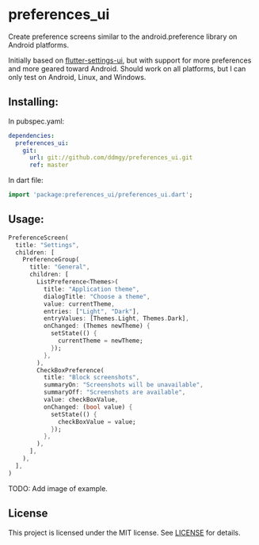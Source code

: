 # preferences_ui

Create preference screens similar to the android.preference library on Android platforms.

Initially based on [flutter-settings-ui](https://github.com/yako-dev/flutter-settings-ui/), but with support for more preferences and more geared toward Android. Should work on all platforms, but I can only test on Android, Linux, and Windows.

## Installing:

In pubspec.yaml:

```yaml
dependencies:
  preferences_ui:
    git:
      url: git://github.com/ddmgy/preferences_ui.git
      ref: master
```

In dart file:
```dart
import 'package:preferences_ui/preferences_ui.dart';
```

## Usage:

```dart
PreferenceScreen(
  title: "Settings",
  children: [
    PreferenceGroup(
      title: "General",
      children: [
        ListPreference<Themes>(
          title: "Application theme",
          dialogTitle: "Choose a theme",
          value: currentTheme,
          entries: ["Light", "Dark"],
          entryValues: [Themes.Light, Themes.Dark],
          onChanged: (Themes newTheme) {
            setState(() {
              currentTheme = newTheme;
            });
          },
        ),
        CheckBoxPreference(
          title: "Block screenshots",
          summaryOn: "Screenshots will be unavailable",
          summaryOff: "Screenshots are available",
          value: checkBoxValue,
          onChanged: (bool value) {
            setState(() {
              checkBoxValue = value;
            });
          },
        ),
      ],
    ),
  ],
)
```

TODO: Add image of example.

## License
This project is licensed under the MIT license. See [LICENSE](LICENSE) for details.

